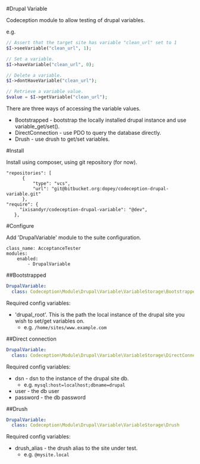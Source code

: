 #Drupal Variable

Codeception module to allow testing of drupal variables.

e.g.

```php
// Assert that the target site has variable "clean_url" set to 1
$I->seeVariable("clean_url", 1);

// Set a variable.
$I->haveVariable("clean_url", 0);

// Delete a variable.
$I->dontHaveVariable("clean_url");

// Retrieve a variable value.
$value = $I->getVariable("clean_url");
```

There are three ways of accessing the variable values.

* Bootstrapped - bootstrap the locally installed drupal instance and use variable_get/set().
* DirectConnection - use PDO to query the database directly.
* Drush - use drush to get/set variables.

#Install

Install using composer, using git repository (for now).

```
"repositories": [
      {
          "type": "vcs",
          "url": "git@bitbucket.org:dopey/codeception-drupal-variable.git"
      },
"require": {
     "ixisandyr/codeception-drupal-variable": "@dev",
   },
```
#Configure

Add 'DrupalVariable' module to the suite configuration.

```
class_name: AcceptanceTester
modules:
    enabled:
        - DrupalVariable
```

##Bootstrapped

```yaml
DrupalVariable:
  class: Codeception\Module\Drupal\Variable\VariableStorage\Bootstrapped
```

Required config variables:

* 'drupal_root'. This is the path the local instance of the drupal site you wish to set/get variables on.
  * e.g. `/home/sites/www.example.com`

##Direct connection

```yaml
DrupalVariable:
  class: Codeception\Module\Drupal\Variable\VariableStorage\DirectConnection
```

Required config variables:

* dsn - dsn to the instance of the drupal site db.
  * e.g. `mysql:host=localhost;dbname=drupal`
* user - the db user
* password - the db password

##Drush

```yaml
DrupalVariable:
  class: Codeception\Module\Drupal\Variable\VariableStorage\Drush
```

Required config variables:

* drush_alias - the drush alias to the site under test.
  * e.g. `@mysite.local`
